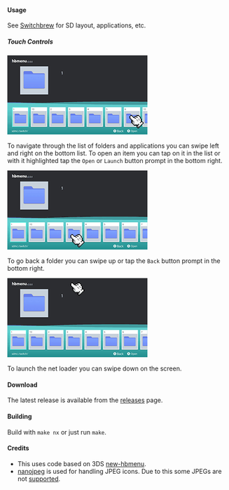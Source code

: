 #### Usage

See [Switchbrew](http://switchbrew.org/index.php?title=Homebrew_Applications) for SD layout, applications, etc.

##### Touch Controls

![Swiping left and right to navigate through lists.](resources/SwipeLeftAndRight.gif?raw=true)

To navigate through the list of folders and applications you can swipe left and right on the bottom list. To open an item you can tap on it in the list or with it highlighted tap the `Open` or `Launch` button prompt in the bottom right.

![Swiping up to go up a directory.](resources/SwipeUp.gif?raw=true)

To go back a folder you can swipe up or tap the `Back` button prompt in the bottom right.

![Swiping down to launch net loader.](resources/SwipeDown.gif?raw=true)

To launch the net loader you can swipe down on the screen.

#### Download

The latest release is available from the [releases](https://github.com/switchbrew/nx-hbmenu/releases/latest) page.

#### Building

Build with ```make nx``` or just run ```make```.

#### Credits

* This uses code based on 3DS [new-hbmenu](https://github.com/fincs/new-hbmenu).
* [nanojpeg](https://svn.emphy.de/nanojpeg/trunk/nanojpeg/nanojpeg.c) is used for handling JPEG icons. Due to this some JPEGs are not [supported](https://github.com/switchbrew/nx-hbmenu/issues/7).
